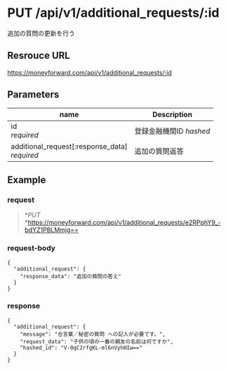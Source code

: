 # PUT /api/v1/additional_requests/:id
追加の質問の更新を行う

## Resrouce URL
https://moneyforward.com/api/v1/additional_requests/:id

## Parameters
name | Description 
-----------|------------------------
id <br> *required* | 登録金融機関ID *hashed*
additional_request[:response_data] <br> *required* | 追加の質問返答

## Example

### request

> **PUT* *https://moneyforward.com/api/v1/additional_requests/e2RPphY9_-bdYZ1PBLMmjg==

### request-body

    {
      "additional_request": {
        "response_data": "追加の質問の答え"
      }
    }

### response

    {
      "additional_request": {
        "message": "合言葉／秘密の質問 への記入が必要です。",
        "request_data": "子供の頃の一番の親友の名前は何ですか",
        "hashed_id": "V-0qC2rfgKL-ml6nVyhHIw=="
      }
    }
